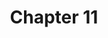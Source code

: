 ---
layout: chlist
title: Chapter 11
ch: eleven
grade: sixth
verbs: yes
conjverbs: no
nouns: yes
pronouns: yes
adjectives: yes
adverbs: yes
prepositions: no
conjunctions: no
interjections: no
composites: no
prepphrases: no
phrases: no
pdfchl: ch11
pdfpq: ch11practice
pdfpq2: ch11practice2
quizlet: https://quizlet.com/558906231/chapter-11-vocabulary-flash-cards/
---